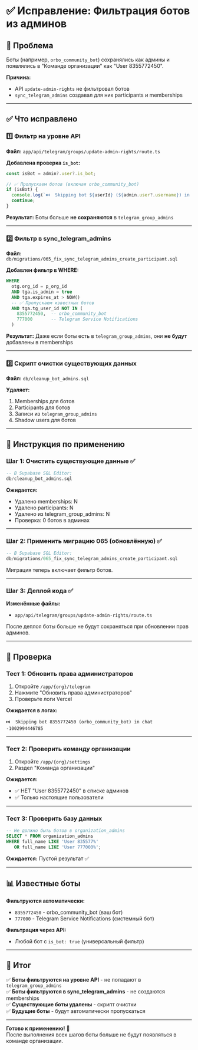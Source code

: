 # ✅ Исправление: Фильтрация ботов из админов

## 🎯 Проблема

Боты (например, `orbo_community_bot`) сохранялись как админы и появлялись в "Команде организации" как "User 8355772450".

**Причина:**
- API `update-admin-rights` не фильтровал ботов
- `sync_telegram_admins` создавал для них participants и memberships

---

## ✅ Что исправлено

### 1️⃣ Фильтр на уровне API

**Файл:** `app/api/telegram/groups/update-admin-rights/route.ts`

**Добавлена проверка `is_bot`:**
```typescript
const isBot = admin?.user?.is_bot;

// ✅ Пропускаем ботов (включая orbo_community_bot)
if (isBot) {
  console.log(`⏭️  Skipping bot ${userId} (${admin.user?.username}) in chat ${chatId}`);
  continue;
}
```

**Результат:** Боты больше **не сохраняются** в `telegram_group_admins`

---

### 2️⃣ Фильтр в sync_telegram_admins

**Файл:** `db/migrations/065_fix_sync_telegram_admins_create_participant.sql`

**Добавлен фильтр в WHERE:**
```sql
WHERE 
  otg.org_id = p_org_id
  AND tga.is_admin = true
  AND tga.expires_at > NOW()
  -- ✅ Пропускаем известных ботов
  AND tga.tg_user_id NOT IN (
    8355772450,  -- orbo_community_bot
    777000       -- Telegram Service Notifications
  )
```

**Результат:** Даже если боты есть в `telegram_group_admins`, они **не будут** добавлены в memberships

---

### 3️⃣ Скрипт очистки существующих данных

**Файл:** `db/cleanup_bot_admins.sql`

**Удаляет:**
1. Memberships для ботов
2. Participants для ботов
3. Записи из `telegram_group_admins`
4. Shadow users для ботов

---

## 🚀 Инструкция по применению

### Шаг 1: Очистить существующие данные ✅
```sql
-- В Supabase SQL Editor:
db/cleanup_bot_admins.sql
```

**Ожидается:**
- Удалено memberships: N
- Удалено participants: N
- Удалено из telegram_group_admins: N
- Проверка: 0 ботов в админах

---

### Шаг 2: Применить миграцию 065 (обновлённую) ✅
```sql
-- В Supabase SQL Editor:
db/migrations/065_fix_sync_telegram_admins_create_participant.sql
```

Миграция теперь включает фильтр ботов.

---

### Шаг 3: Деплой кода ✅

**Изменённые файлы:**
- `app/api/telegram/groups/update-admin-rights/route.ts`

После деплоя боты больше не будут сохраняться при обновлении прав админов.

---

## 🧪 Проверка

### Тест 1: Обновить права администраторов
1. Откройте `/app/{org}/telegram`
2. Нажмите "Обновить права администраторов"
3. Проверьте логи Vercel

**Ожидается в логах:**
```
⏭️  Skipping bot 8355772450 (orbo_community_bot) in chat -1002994446785
```

---

### Тест 2: Проверить команду организации
1. Откройте `/app/{org}/settings`
2. Раздел "Команда организации"

**Ожидается:**
- ✅ НЕТ "User 8355772450" в списке админов
- ✅ Только настоящие пользователи

---

### Тест 3: Проверить базу данных
```sql
-- Не должно быть ботов в organization_admins
SELECT * FROM organization_admins
WHERE full_name LIKE 'User 835577%' 
   OR full_name LIKE 'User 777000%';
```

**Ожидается:** Пустой результат ✅

---

## 📊 Известные боты

**Фильтруются автоматически:**
- `8355772450` - orbo_community_bot (ваш бот)
- `777000` - Telegram Service Notifications (системный бот)

**Фильтрация через API:**
- Любой бот с `is_bot: true` (универсальный фильтр)

---

## 🎯 Итог

✅ **Боты фильтруются на уровне API** - не попадают в `telegram_group_admins`  
✅ **Боты фильтруются в sync_telegram_admins** - не создаются memberships  
✅ **Существующие боты удалены** - скрипт очистки  
✅ **Будущие боты** - будут автоматически пропускаться  

---

**Готово к применению!** 🚀  
После выполнения всех шагов боты больше не будут появляться в команде организации.

